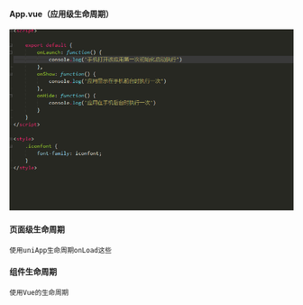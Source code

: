 #### App.vue（应用级生命周期）

![App.vue中的生命周期含义](asset/App.vue中的生命周期含义.png)

#### 页面级生命周期

```
使用uniApp生命周期onLoad这些
```

#### 组件生命周期

```
使用Vue的生命周期
```

